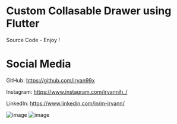 # Custom Collasable Drawer using Flutter
Source Code - Enjoy !

# Social Media
GitHub: https://github.com/irvan99x

Instagram: https://www.instagram.com/irvannih_/

LinkedIn: https://www.linkedin.com/in/m-irvann/

![image](https://user-images.githubusercontent.com/64585083/133914519-44879536-dc7b-407c-b7bb-ff572b3de184.png)
![image](https://user-images.githubusercontent.com/64585083/133914527-9862cf7a-e4c3-42f8-862b-8788a34c8918.png)
